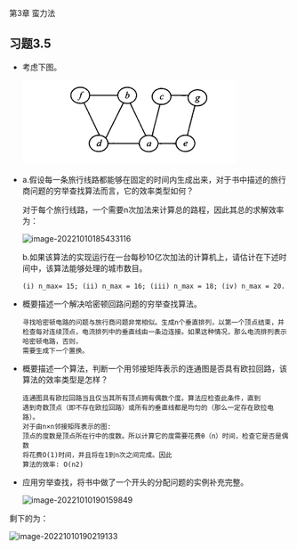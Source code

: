 第3章 蛮力法

## 习题3.5
- 考虑下图。

  ![image-20221011151009793](ch03-5.assets\image-20221011151009793.png)

- a.假设每一条旅行线路都能够在固定的时间内生成出来，对于书中描述的旅行商问题的穷举查找算法而言，它的效率类型如何？

  对于每个旅行线路，一个需要n次加法来计算总的路程，因此其总的求解效率为：

  ![image-20221010185433116](C:\Users\dfc\Documents\MyFiles\ch03-4.assets\image-20221010185433116.png)

  b.如果该算法的实现运行在一台每秒10亿次加法的计算机上，请估计在下述时间中，该算法能够处理的城市数目。

  ```
  (i) n_max= 15; (ii) n_max = 16; (iii) n_max = 18; (iv) n_max = 20.
  ```

- 概要描述一个解决哈密顿回路问题的穷举查找算法。

  ```
  寻找哈密顿电路的问题与旅行商问题非常相似。生成n个垂直排列，以第一个顶点结束，并检查每对连续顶点，电流排列中的垂直线由一条边连接。如果这种情况，那么电流排列表示哈密顿电路，否则，
  需要生成下一个置换。
  ```

- 概要描述一个算法，判断一个用邻接矩阵表示的连通图是否具有欧拉回路，该算法的效率类型是怎样？

  ```
  连通图具有欧拉回路当且仅当其所有顶点拥有偶数个度。算法应检查此条件，直到
  遇到奇数顶点（即不存在欧拉回路）或所有的垂直线都是均匀的（那么一定存在欧拉电路）。
  对于由n×n邻接矩阵表示的图:
  顶点的度数是顶点所在行中的度数。所以计算它的度需要花费θ（n）时间，检查它是否是偶数
  将花费O(1)时间，并且将在1到n次之间完成。因此
  算法的效率: O(n2)
  ```

- 应用穷举查找，将书中做了一个开头的分配问题的实例补充完整。

  ![image-20221010190159849](C:\Users\dfc\Documents\MyFiles\ch03-4.assets\image-20221010190159849.png)

剩下的为：

![image-20221010190219133](C:\Users\dfc\Documents\MyFiles\ch03-4.assets\image-20221010190219133.png)

